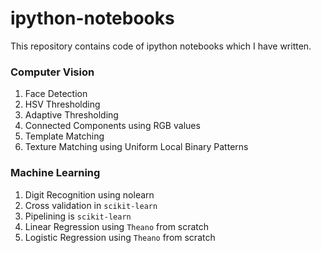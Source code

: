 # ipython-notebooks

This repository contains code of ipython notebooks which I have written.

### Computer Vision
1. Face Detection
2. HSV Thresholding
3. Adaptive Thresholding
4. Connected Components using RGB values
5. Template Matching
6. Texture Matching using Uniform Local Binary Patterns

### Machine Learning

1. Digit Recognition using nolearn
2. Cross validation in `scikit-learn`
3. Pipelining is `scikit-learn`
4. Linear Regression using `Theano` from scratch
5. Logistic Regression using `Theano` from scratch
